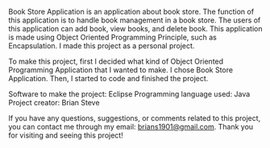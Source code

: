 Book Store Application is an application about book store. The function of this application is to handle book management in a book store. 
The users of this application can add book, view books, and delete book. This application is made using Object Oriented Programming Principle, 
such as Encapsulation. I made this project as a personal project.

To make this project, first I decided what kind of Object Oriented Programming Application that I wanted to make. I chose Book Store Application. 
Then, I started to code and finished the project.

Software to make the project: Eclipse
Programming language used: Java
Project creator: Brian Steve

If you have any questions, suggestions, or comments related to this project, you can contact me through my email: brians1901@gmail.com. Thank you for visiting and seeing this project!
